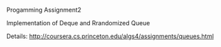Progamming Assignment2

Implementation of Deque and Rrandomized Queue

Details:
http://coursera.cs.princeton.edu/algs4/assignments/queues.html
